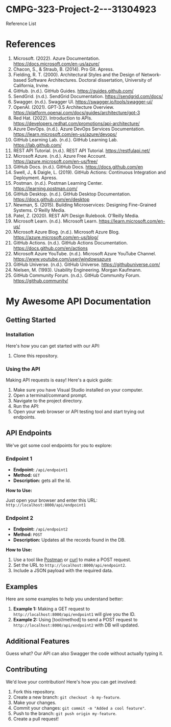 # CMPG-323-Project-2---31304923

Reference List

# References

1. Microsoft. (2022). Azure Documentation. https://docs.microsoft.com/en-us/azure/
2. Chacon, S., & Straub, B. (2014). Pro Git. Apress.
3. Fielding, R. T. (2000). Architectural Styles and the Design of Network-based Software Architectures. Doctoral dissertation, University of California, Irvine.
4. GitHub. (n.d.). GitHub Guides. https://guides.github.com/
5. SendGrid. (n.d.). SendGrid Documentation. https://sendgrid.com/docs/
6. Swagger. (n.d.). Swagger UI. https://swagger.io/tools/swagger-ui/
7. OpenAI. (2021). GPT-3.5 Architecture Overview. https://platform.openai.com/docs/guides/architecture/gpt-3
8. Red Hat. (2022). Introduction to APIs. https://developers.redhat.com/promotions/api-architecture/
9. Azure DevOps. (n.d.). Azure DevOps Services Documentation. https://learn.microsoft.com/en-us/azure/devops/
10. GitHub Learning Lab. (n.d.). GitHub Learning Lab. https://lab.github.com/
11. REST API Tutorial. (n.d.). REST API Tutorial. https://restfulapi.net/
12. Microsoft Azure. (n.d.). Azure Free Account. https://azure.microsoft.com/en-us/free/
13. GitHub Docs. (n.d.). GitHub Docs. https://docs.github.com/en
14. Swell, J., & Daigle, L. (2019). GitHub Actions: Continuous Integration and Deployment. Apress.
15. Postman. (n.d.). Postman Learning Center. https://learning.postman.com/
16. GitHub Desktop. (n.d.). GitHub Desktop Documentation. https://docs.github.com/en/desktop
17. Newman, S. (2015). Building Microservices: Designing Fine-Grained Systems. O'Reilly Media.
18. Patel, Z. (2020). REST API Design Rulebook. O'Reilly Media.
19. Microsoft Learn. (n.d.). Microsoft Learn. https://learn.microsoft.com/en-us/
20. Microsoft Azure Blog. (n.d.). Microsoft Azure Blog. https://azure.microsoft.com/en-us/blog/
21. GitHub Actions. (n.d.). GitHub Actions Documentation. https://docs.github.com/en/actions
22. Microsoft Azure YouTube. (n.d.). Microsoft Azure YouTube Channel. https://www.youtube.com/user/windowsazure
23. GitHub Universe. (n.d.). GitHub Universe. https://githubuniverse.com/
24. Nielsen, M. (1993). Usability Engineering. Morgan Kaufmann.
25. GitHub Community Forum. (n.d.). GitHub Community Forum. https://github.community/

# My Awesome API Documentation

## Getting Started

### Installation

Here's how you can get started with our API:

1. Clone this repository.

### Using the API

Making API requests is easy! Here's a quick guide:

1. Make sure you have Visual Studio installed on your computer.
2. Open a terminal/command prompt.
3. Navigate to the project directory.
4. Run the API: 
5. Open your web browser or API testing tool and start trying out endpoints.

## API Endpoints

We've got some cool endpoints for you to explore:

### Endpoint 1

- **Endpoint:** `/api/endpoint1`
- **Method:** `GET`
- **Description:** gets all the Id.

**How to Use:**

Just open your browser and enter this URL: `http://localhost:8000/api/endpoint1`

### Endpoint 2

- **Endpoint:** `/api/endpoint2`
- **Method:** `POST`
- **Description:** Updates all the records found in the DB.

**How to Use:**

1. Use a tool like [Postman](https://www.postman.com/) or [curl](https://curl.se/) to make a POST request.
2. Set the URL to `http://localhost:8000/api/endpoint2`.
3. Include a JSON payload with the required data.

## Examples

Here are some examples to help you understand better:

1. **Example 1:** Making a GET request to `http://localhost:8000/api/endpoint1` will give you the ID.
2. **Example 2:** Using [tool/method] to send a POST request to `http://localhost:8000/api/endpoint2` with DB will updated.

## Additional Features

Guess what? Our API can also Swagger the code without actually typing it.

## Contributing

We'd love your contribution! Here's how you can get involved:

1. Fork this repository.
2. Create a new branch: `git checkout -b my-feature`.
3. Make your changes.
4. Commit your changes: `git commit -m "Added a cool feature"`.
5. Push to the branch: `git push origin my-feature`.
6. Create a pull request!
